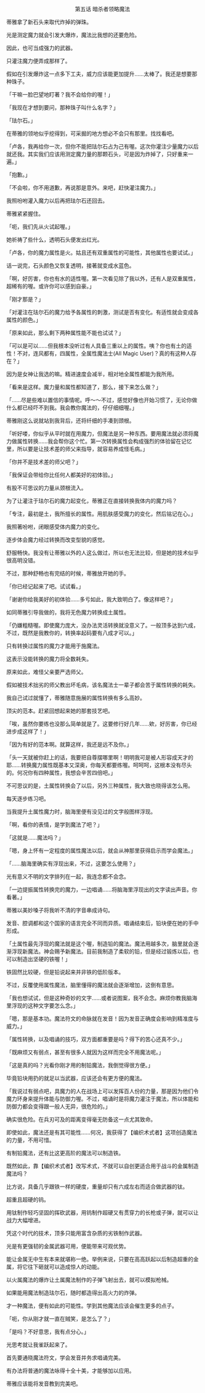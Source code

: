 <p align="center">第五话 暗杀者领略魔法</p>

蒂雅拿了新石头来取代炸掉的弹珠。

光是测定魔力就会引发大爆炸，魔法比我想的还要危险。

因此，也可当成强力的武器。

只灌注魔力便弄成那样了。

假如在引发爆炸这一点多下工夫，威力应该能更加提升……太棒了。我还是想要那种珠子。

「干嘛一脸巴望地盯著？我不会给你的喔！」

「我现在才想到要问，那种珠子叫什么名字？」

「珐尔石。」

在蒂雅的领地似乎挖得到，可采掘的地方想必不会只有那里。找找看吧。

「卢各，我再给你一次，但你不能把珐尔石占为己有喔。这次你灌注少量魔力以后就还我。其实我们应该用测定魔力量的那颗石头，可是因为炸掉了，只好重来一遍。」

「抱歉。」

「不会啦，你不用道歉，再说那是意外。来吧，赶快灌注魔力。」

我照吩咐灌入魔力以后再把珐尔石还回去。

蒂雅紧紧握住。

「呃，我们先从火试起喔。」

她祈祷了些什么，透明石头便发出红光。

「卢各，你的魔力属性是火。姑且还有双重属性的可能性，其他属性也要试试。」

话一说完，石头颜色又恢复透明，接著就变成水蓝色。

「啊，好厉害，你也有水的适性喔。第一次看见除了我以外，还有人是双重属性，超稀有的喔。或许你可以感到自豪。」

「刚才那是？」

「对灌注在珐尔石的魔力给予各属性的刺激，测试是否有变化。有适性就会变成各属性的颜色。」

「原来如此，那么剩下两种属性能不能也试试？」

「可以是可以……但我根本没听过有人具备三重以上的属性。咦？你也有土的适性！不对，连风都有，四属性，全属性魔法士(All Magic User)？真的有这种人存在？」

因为是女神让我选的嘛。精进速度会减半，相对地全属性都能为我所用。

「看来是这样。魔力量和属性都知道了，那么，接下来怎么做？」

「……尽是些难以置信的事情呢。呼～～不过，感觉好像也开始习惯了，无论你做什么都已经吓不到我。我会教你魔法的，仔仔细细喔。」

蒂雅刚这么说就站到我背后，还将纤细的手凑到颈根。

「听好喽，你似乎从平时就在用魔力，但魔法是另一种东西。要用魔法就必须将魔力做属性转换……我会帮你这个忙。第一次转换属性会构成强烈的体验留在记忆里，所以要是让技术差的师父来指导，就容易养成怪毛病。」

「你并不是技术差的师父吧？」

「我保证会带给你比任何人都美好的初体验。」

有股不可思议的力量从颈根流入。

为了让灌注于珐尔石的魔力起变化，蒂雅正在直接转换我体内的魔力吗？

「专注，最初是土，我所擅长的属性。用肌肤感受魔力的变化，然后铭记在心。」

我照著吩咐，闭眼感受体内魔力的变化。

逐步体会魔力经过转换而改变型貌的感觉。

舒服畅快。我没有让蒂雅以外的人这么做过，所以也无法比较，但是她的技术似乎很高明没错。

不过，那种舒畅也有完结的时候，蒂雅放开她的手。

「你已经记起来了吧。试试看。」

「谢谢你给我美好的初体验……多亏如此，我大致明白了。像这样吧？」

如同蒂雅引导我做的，我将无色魔力转换成土属性。

「仍嫌粗糙喔。即使魔力庞大，没办法灵活转换就没意义了。一般顶多达到六成，不过，既然是我教你的，转换率起码要有八成才可以。」

只有转换过属性的魔力才能用于施魔法。

这表示没能转换的魔力将全数耗失。

原来如此，难怪父亲要严选师父。

假如被技术拙劣的师父教出坏毛病，该名魔法士一辈子都会苦于属性转换的耗失。

我自己试过就懂了，蒂雅随意施展的属性转换有多么高妙。

顶尖的范本。赶紧回想起来她的那套技艺吧。

「唉，虽然你要练也没那么简单就是了。这要修行好几年……欸，好厉害，你已经进步成这样了！」

「因为有好的范本啊。就算这样，我还是远不及你。」

「头一天就被你赶上的话，我要把自尊摆哪里啊！明明我可是被人形容成天才的耶……转换魔力属性既基本又深奥，你每天都要练喔。呵呵呵，这根本没有尽头的。何况你有四种属性，我想会辛苦四倍吧。」

不可思议的是，土属性转换会了以后，另外三种属性，我大致也晓得该怎么用。

每天逐步练习吧。

当我提升土属性魔力时，脑海里便有没见过的文字般图样浮现。

「啊，看你的表情，是学到魔法了吧？」

「这就是……魔法吗？」

「嗯，身上怀有一定程度的属性魔法以后，就会从神那里获得启示而学会魔法。」

「……脑海里确实有浮现出来，不过，这要怎么使用？」

光有意义不明的文字排列在一起，我连念都不会念。

「一边提振属性转换完的魔力，一边唱诵……将脑海里浮现出的文字读出声音。你看著。」

蒂雅以美妙嗓子将我听不清的字音串成诗句。

发音、腔调都和这个国家的语言完全不同而异质。唱诵结束后，铅块便在她的手中形成。

「土属性最先浮现的魔法就是这个喔，制造铅的魔法。魔法用越多次，脑里就会逐渐浮现新魔法。神会赐予新魔法。目前我制造了柔软的铅，但是经过锻炼以后，也可以制造出坚硬的铁喔！」

铁固然比较硬，但是铅说起来并非铁的低阶版本。

不过，反覆使用属性魔法，脑里懂得的魔法就会逐渐增加，这倒有意思。

「我也想试试，但是这种奇妙的文字……或者说图案，我不会念。麻烦你教我脑海里浮现的这种文字要怎么念。」

「嗯，那是基本功。魔法符文的命脉就在发音！因为发音正确度会影响到精准度与威力。」

「属性转换，以及唱诵的技巧，双方面都重要是吗？得下的苦心还真不少。」

「既麻烦又有弱点，甚至有很多人就因为这样而完全不用魔法呢。」

「这是真的吗？光看你刚才用的制铅魔法，我倒觉得很方便。」

毕竟铅块用扔的就足以当武器，应该还会有更方便的魔法。

「我说过有弱点吧，具魔力的人在战场上可以发挥百人份的力量，那是因为他们令魔力环身来提升体能与防御力喔。不过，唱诵时是将魔力灌注于魔法，所以体能和防御力都会变得跟一般人无异，很危险的。」

确实很危险。在兵刃可及的距离变得毫无防备这一点尤其致命。

即使如此，魔法还是有其可能性……何况，我获得了【编织术式者】这项创造魔法的力量，不用可惜。

有制铅魔法，还有比这更高阶的魔法可以制造铁。

既然如此，靠【编织术式者】改写术式，不就可以自创更适合用于战斗的金属制造魔法吗？

比方说，具备几乎跟铁一样的硬度，重量却只有六成左右而适合做武器的钛。

超重且超硬的钨。

用钛制作轻巧坚固的挥砍武器，用钨制作超硬又有贯穿力的长枪或子弹，就可以让战力大幅增进。

凭这个时代的技术，顶多只能用富含杂质的劣铁制作武器。

光是有更强韧的金属武器可用，便能带来可观优势。

能让金属无中生有本来就堪称一绝。举例来说，只要在高高跃起以后制造超重的金属，将它往下砸就可以造成惊人的动能。

以火属魔法的爆炸让土属魔法制作的子弹飞射出去，就可以模拟枪械。

如果能用魔法制造珐尔石，随时都造得出高火力的炸弹。

才一种魔法，便有如此的可能性。学到其他魔法应该会催生更多的点子。

「呃，你从刚才就一直在贼笑，是怎么了？」

「是吗？不好意思，我有点分心。」

光思考就让我雀跃起来了。

首先要通晓魔法符文，学会发音并务求唱诵完美。

有办法将普通的魔法咏得十全十美，才能够加以应用。

蒂雅应该能将发音教到完美吧。

